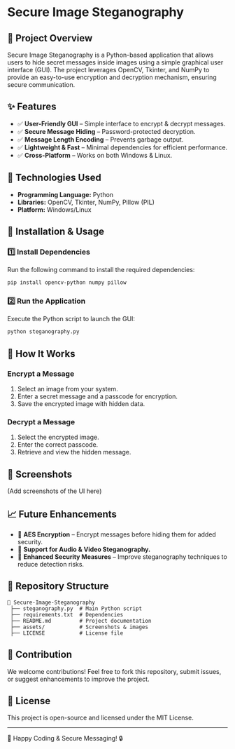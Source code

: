# Secure Image Steganography

## 📌 Project Overview
Secure Image Steganography is a Python-based application that allows users to hide secret messages inside images using a simple graphical user interface (GUI). The project leverages OpenCV, Tkinter, and NumPy to provide an easy-to-use encryption and decryption mechanism, ensuring secure communication.

## ✨ Features
- ✅ **User-Friendly GUI** – Simple interface to encrypt & decrypt messages.
- ✅ **Secure Message Hiding** – Password-protected decryption.
- ✅ **Message Length Encoding** – Prevents garbage output.
- ✅ **Lightweight & Fast** – Minimal dependencies for efficient performance.
- ✅ **Cross-Platform** – Works on both Windows & Linux.

## 🚀 Technologies Used
- **Programming Language:** Python
- **Libraries:** OpenCV, Tkinter, NumPy, Pillow (PIL)
- **Platform:** Windows/Linux

## 🔧 Installation & Usage

### 1️⃣ Install Dependencies
Run the following command to install the required dependencies:
```sh
pip install opencv-python numpy pillow
```

### 2️⃣ Run the Application
Execute the Python script to launch the GUI:
```sh
python steganography.py
```

## 🔐 How It Works
### **Encrypt a Message**
1. Select an image from your system.
2. Enter a secret message and a passcode for encryption.
3. Save the encrypted image with hidden data.

### **Decrypt a Message**
1. Select the encrypted image.
2. Enter the correct passcode.
3. Retrieve and view the hidden message.

## 📸 Screenshots
(Add screenshots of the UI here)

## 📈 Future Enhancements
- 🔹 **AES Encryption** – Encrypt messages before hiding them for added security.
- 🔹 **Support for Audio & Video Steganography.**
- 🔹 **Enhanced Security Measures** – Improve steganography techniques to reduce detection risks.

## 📂 Repository Structure
```
📂 Secure-Image-Steganography
 ├── steganography.py  # Main Python script
 ├── requirements.txt  # Dependencies
 ├── README.md         # Project documentation
 ├── assets/           # Screenshots & images
 ├── LICENSE           # License file
```

## 📌 Contribution
We welcome contributions! Feel free to fork this repository, submit issues, or suggest enhancements to improve the project.

## 📜 License
This project is open-source and licensed under the MIT License.

---
🚀 Happy Coding & Secure Messaging! 🔒



